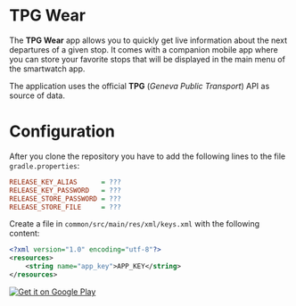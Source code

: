 # TPG Wear

The **TPG Wear** app allows you to quickly get live information about the next departures of a given stop. It comes with a companion mobile app where you can store your favorite stops that will be displayed in the main menu of the smartwatch app.

The application uses the official **TPG** (_Geneva Public Transport_) API as source of data.

# Configuration

After you clone the repository you have to add the following lines to the file `gradle.properties`:

```ini
RELEASE_KEY_ALIAS      = ???
RELEASE_KEY_PASSWORD   = ???
RELEASE_STORE_PASSWORD = ???
RELEASE_STORE_FILE     = ???
```

Create a file in `common/src/main/res/xml/keys.xml` with the following content:

```xml
<?xml version="1.0" encoding="utf-8"?>
<resources>
    <string name="app_key">APP_KEY</string>
</resources>
```


[![Get it on Google Play](http://mauriciotogneri.com/images/badge.png)](https://play.google.com/store/apps/details?id=com.mauriciotogneri.tpgwear)